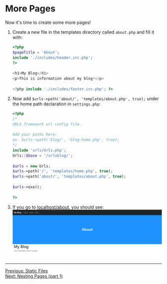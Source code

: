 # More Pages
Now it's time to create some more pages!
1. Create a new file in the templates directory called `about.php` and fill it with:
   ```PHP
   <?php
   $pageTitle = 'About';
   include './includes/header.inc.php';
   ?>
   
   <h1>My Blog</h1>
   <p>This is information about my blog!</p>
   
   <?php include './includes/footer.inc.php'; ?>
   ```
2. Now add `$urls->path('about/', 'templates/about.php', true);` under the home path declaration in `settings.php`:
   ```PHP
   <?php
   /*
   URLS framework url config file.
   
   Add your paths here:
   ex. $urls->path('blog/', 'blog-home.php', true);
   */
   include 'urls/Urls.php';
   Urls::$base = '/urlsblog/';
   
   $urls = new Urls;
   $urls->path('/', 'templates/home.php', true);
   $urls->path('about/', 'templates/about.php', true);
   
   $urls->exe();
   
   ?>
   ```
3. If you go to [localhost/about](http://localhost/about), you should see:
   <picture>
       <img alt="Output" src="assets/about_page.png">
   </picture>
___
[Previous: Static Files](static_files.md)  
[Next: Nesting Pages (part 1)](nesting_p1.md)
